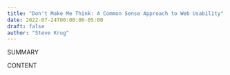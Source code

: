 ```yaml
---
title: "Don't Make Me Think: A Common Sense Approach to Web Usability"
date: 2022-07-24T00:00:00-05:00
draft: false
author: "Steve Krug"
---
```


SUMMARY

<!--more-->

CONTENT